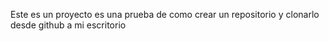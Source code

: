 Este es un proyecto es una prueba de como crear un repositorio y clonarlo desde github a mi escritorio 
